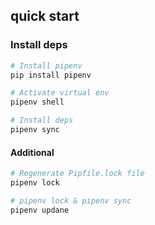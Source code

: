 ## quick start

### Install deps

```bash
# Install pipenv
pip install pipenv

# Activate virtual env
pipenv shell

# Install deps
pipenv sync
```

#### Additional

```bash
# Regenerate Pipfile.lock file
pipenv lock

# pipenv lock & pipenv sync
pipenv updane
```